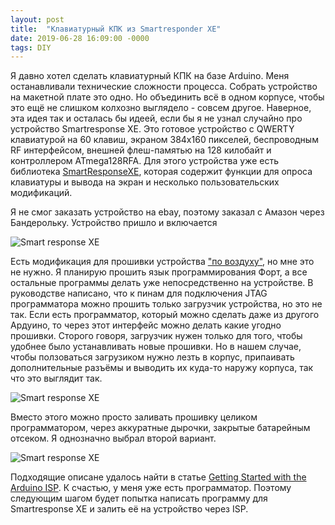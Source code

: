 ```yaml
---
layout: post
title:  "Клавиатурный КПК из Smartresponder XE"
date: 2019-06-28 16:09:00 -0000
tags: DIY
---
```


Я давно хотел сделать клавиатурный КПК на базе Arduino. Меня останавливали технические сложности процесса. Собрать устройство на макетной плате это одно. Но объединить всё в одном корпусе, чтобы это ещё не слишком колхозно выглядело - совсем другое. Наверное, эта идея так и осталась бы идеей, если бы я не узнал случайно про устройство Smartresponse XE. Это готовое устройство с QWERTY клавиатурой на 60 клавиш, экраном 384x160 пикселей, беспроводным RF интерфейсом, внешней флеш-памятью на 128 килобайт и контроллером ATmega128RFA. Для этого устройства уже есть библиотека [SmartResponseXE](https://github.com/bitbank2/SmartResponseXE), которая содержит функции для опроса клавиатуры и вывода на экран и несколько пользовательских модификаций.

Я не смог заказать устройство на ebay, поэтому заказал с Амазон через Бандерольку. Устройство пришло и включается

![Smart response XE](http://2nature.ru/files/smart-response1.jpeg)

Есть модификация для прошивки устройства ["по воздуху"](https://habr.com/ru/post/447026/), но мне это не нужно. Я планирую прошить язык программирования Форт, а все остальные программы делать уже непосредственно на устройстве. В руководстве написано, что к пинам для подключения JTAG программатора можно прошить только загрузчик устройства, но это не так. Если есть программатор, который можно сделать даже из другого Ардуино, то через этот интерфейс можно делать какие угодно прошивки. Сторого говоря, загрузчик нужен только для того, чтобы удобнее было устанавливать новые прошивки. Но в нашем случае, чтобы ползоваться загрузиком нужно лезть в корпус, припаивать дополнительные разъёмы и выводить их куда-то наружу корпуса, так что это выглядит так.    

![Smart response XE](http://2nature.ru/files/smart-response2.jpeg)

Вместо этого можно просто заливать прошивку целиком программатором, через аккуратные дырочки, закрытые батарейным отсеком. Я однозначно выбрал второй вариант.

![Smart response XE](http://2nature.ru/files/smart-response3.jpeg)

Подходящие описане удалось найти в статье [Getting Started with the Arduino ISP](https://www.arduino.cc/en/Guide/ArduinoISP). К счастью, у меня уже есть программатор. Поэтому следующим шагом будет попытка написать программу для Smartresponse XE и залить её на устройство через ISP.
